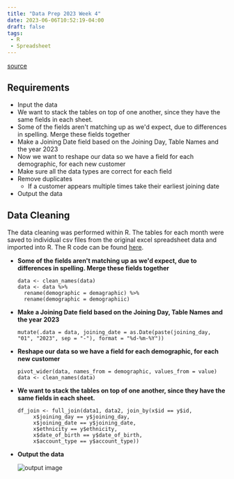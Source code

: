 ```yaml
---
title: "Data Prep 2023 Week 4"
date: 2023-06-06T10:52:19-04:00
draft: false
tags:
 - R
 - Spreadsheet
---
```


[source](https://preppindata.blogspot.com/2023/01/2023-week-4-new-customers.html)

## Requirements
- Input the data
- We want to stack the tables on top of one another, since they have 
the same fields in each sheet.
- Some of the fields aren't matching up as we'd expect, due to 
differences in spelling. Merge these fields together
- Make a Joining Date field based on the Joining Day, Table Names 
and the year 2023
- Now we want to reshape our data so we have a field for each 
demographic, for each new customer 
- Make sure all the data types are correct for each field
- Remove duplicates
  - If a customer appears multiple times take their earliest joining 
  date
- Output the data

## Data Cleaning
The data cleaning was performed within R. The tables for each month 
were saved to individual csv files from the original excel 
spreadsheet data and imported into R. The R code can be found 
[here](../week4.R).

- **Some of the fields aren't matching up as we'd expect, due to 
differences in spelling. Merge these fields together**
   ```{r}
   data <- clean_names(data)
   data <- data %>%
     rename(demographic = demagraphic) %>%
     rename(demographic = demographiic)
   ```
   
- **Make a Joining Date field based on the Joining Day, Table 
Names and the year 2023**
   ```{r}
   mutate(.data = data, joining_date = as.Date(paste(joining_day, "01", "2023", sep = "-"), format = "%d-%m-%Y"))
   ```

- **Reshape our data so we have a field for each demographic, for 
each new customer**
   ```{r}
   pivot_wider(data, names_from = demographic, values_from = value)
   data <- clean_names(data)
   ```

- **We want to stack the tables on top of one another, since they have 
the same fields in each sheet.**
   ```{r}
   df_join <- full_join(data1, data2, join_by(x$id == y$id,
        x$joining_day == y$joining_day,
        x$joining_date == y$joining_date,
        x$ethnicity == y$ethnicity,
        x$date_of_birth == y$date_of_birth,
        x$account_type == y$account_type))
   ```

- **Output the data**

   ![output image](../output.png)

